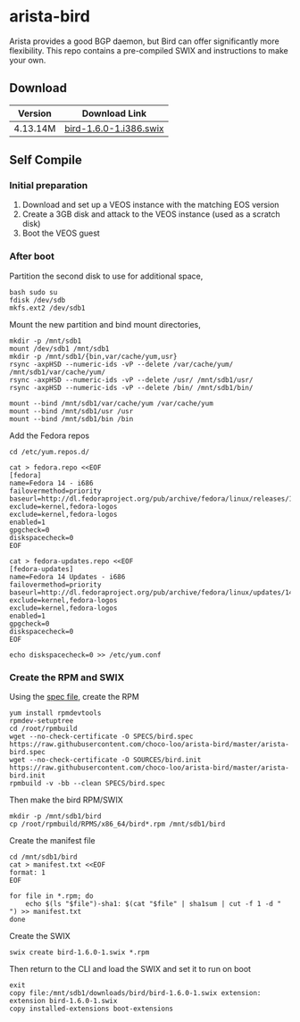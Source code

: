 # arista-bird

Arista provides a good BGP daemon, but Bird can offer significantly more flexibility. This repo contains a pre-compiled SWIX and instructions to make your own.

## Download

| Version | Download Link |
| --- | --- |
| 4.13.14M | [bird-1.6.0-1.i386.swix](swix/bird-1.6.0-1.swix) |

## Self Compile

### Initial preparation

 1. Download and set up a VEOS instance with the matching EOS version
 1. Create a 3GB disk and attack to the VEOS instance (used as a scratch disk)
 1. Boot the VEOS guest

### After boot

Partition the second disk to use for additional space,

~~~~
bash sudo su
fdisk /dev/sdb
mkfs.ext2 /dev/sdb1
~~~~

Mount the new partition and bind mount directories,

~~~~
mkdir -p /mnt/sdb1
mount /dev/sdb1 /mnt/sdb1
mkdir -p /mnt/sdb1/{bin,var/cache/yum,usr}
rsync -axpHSD --numeric-ids -vP --delete /var/cache/yum/ /mnt/sdb1/var/cache/yum/
rsync -axpHSD --numeric-ids -vP --delete /usr/ /mnt/sdb1/usr/
rsync -axpHSD --numeric-ids -vP --delete /bin/ /mnt/sdb1/bin/

mount --bind /mnt/sdb1/var/cache/yum /var/cache/yum
mount --bind /mnt/sdb1/usr /usr
mount --bind /mnt/sdb1/bin /bin
~~~~

Add the Fedora repos

~~~~
cd /etc/yum.repos.d/

cat > fedora.repo <<EOF
[fedora]
name=Fedora 14 - i686
failovermethod=priority
baseurl=http://dl.fedoraproject.org/pub/archive/fedora/linux/releases/14/Everything/i386/os/
exclude=kernel,fedora-logos
exclude=kernel,fedora-logos
enabled=1
gpgcheck=0
diskspacecheck=0
EOF

cat > fedora-updates.repo <<EOF
[fedora-updates]
name=Fedora 14 Updates - i686
failovermethod=priority
baseurl=http://dl.fedoraproject.org/pub/archive/fedora/linux/updates/14/i386/
exclude=kernel,fedora-logos
exclude=kernel,fedora-logos
enabled=1
gpgcheck=0
diskspacecheck=0
EOF

echo diskspacecheck=0 >> /etc/yum.conf
~~~~

### Create the RPM and SWIX

Using the [spec file](https://raw.githubusercontent.com/choco-loo/arista-bird/master/arista-bird.spec), create the RPM

~~~~
yum install rpmdevtools
rpmdev-setuptree
cd /root/rpmbuild
wget --no-check-certificate -O SPECS/bird.spec https://raw.githubusercontent.com/choco-loo/arista-bird/master/arista-bird.spec
wget --no-check-certificate -O SOURCES/bird.init https://raw.githubusercontent.com/choco-loo/arista-bird/master/arista-bird.init
rpmbuild -v -bb --clean SPECS/bird.spec
~~~~

Then make the bird RPM/SWIX

~~~~
mkdir -p /mnt/sdb1/bird
cp /root/rpmbuild/RPMS/x86_64/bird*.rpm /mnt/sdb1/bird
~~~~

Create the manifest file

~~~~
cd /mnt/sdb1/bird
cat > manifest.txt <<EOF
format: 1
EOF

for file in *.rpm; do
    echo $(ls "$file")-sha1: $(cat "$file" | sha1sum | cut -f 1 -d " ") >> manifest.txt
done
~~~~

Create the SWIX

    swix create bird-1.6.0-1.swix *.rpm

Then return to the CLI and load the SWIX and set it to run on boot

~~~~
exit
copy file:/mnt/sdb1/downloads/bird/bird-1.6.0-1.swix extension:
extension bird-1.6.0-1.swix
copy installed-extensions boot-extensions
~~~~
